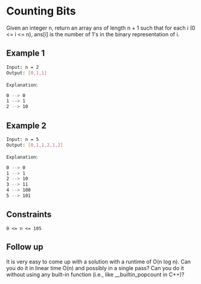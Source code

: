 # Counting Bits

Given an integer n, return an array ans of length n + 1 such that for each i (0 <= i <= n), ans[i] is the number of 1's in the binary representation of i.

## Example 1

```bash
Input: n = 2
Output: [0,1,1]
```

`Explanation`:

```bash
0 --> 0
1 --> 1
2 --> 10
```

## Example 2

```bash
Input: n = 5
Output: [0,1,1,2,1,2]
```

`Explanation`:

```bash
0 --> 0
1 --> 1
2 --> 10
3 --> 11
4 --> 100
5 --> 101
```

## Constraints

`0 <= n <= 105`

## Follow up

It is very easy to come up with a solution with a runtime of O(n log n). Can you do it in linear time O(n) and possibly in a single pass?
Can you do it without using any built-in function (i.e., like __builtin_popcount in C++)?
